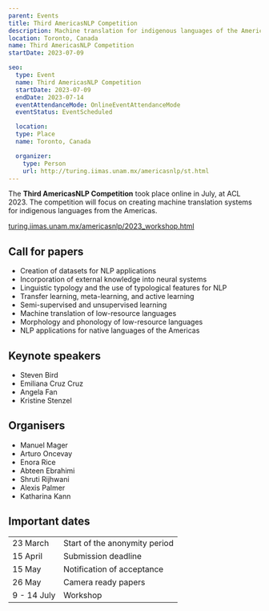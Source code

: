 ```yaml
---
parent: Events
title: Third AmericasNLP Competition
description: Machine translation for indigenous languages of the Americas
location: Toronto, Canada
name: Third AmericasNLP Competition
startDate: 2023-07-09

seo:
  type: Event
  name: Third AmericasNLP Competition
  startDate: 2023-07-09
  endDate: 2023-07-14
  eventAttendanceMode: OnlineEventAttendanceMode
  eventStatus: EventScheduled

  location:
  type: Place
  name: Toronto, Canada

  organizer:
    type: Person
    url: http://turing.iimas.unam.mx/americasnlp/st.html
---
```


The **Third AmericasNLP Competition** took place online in July, at ACL 2023.
The competition will focus on creating machine translation systems for indigenous languages from the Americas.

[turing.iimas.unam.mx/americasnlp/2023_workshop.html](http://turing.iimas.unam.mx/americasnlp/2023_workshop.html)

## Call for papers

- Creation of datasets for NLP applications
- Incorporation of external knowledge into neural systems
- Linguistic typology and the use of typological features for NLP
- Transfer learning, meta-learning, and active learning
- Semi-supervised and unsupervised learning
- Machine translation of low-resource languages
- Morphology and phonology of low-resource languages
- NLP applications for native languages of the Americas


## Keynote speakers

- Steven Bird
- Emiliana Cruz Cruz
- Angela Fan
- Kristine Stenzel

## Organisers

- Manuel Mager
- Arturo Oncevay
- Enora Rice
- Abteen Ebrahimi
- Shruti Rijhwani
- Alexis Palmer
- Katharina Kann


## Important dates

|     |     |
| --- | --- |
| 23 March | Start of the anonymity period |
| 15 April | Submission deadline |
| 15 May |  Notification of acceptance |
| 26 May | Camera ready papers |
| 9 - 14 July | Workshop |
